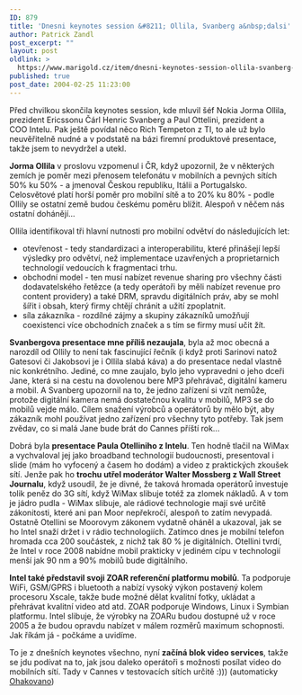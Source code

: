 ```yaml
---
ID: 879
title: 'Dnesni keynotes session &#8211; Ollila, Svanberg a&nbsp;dalsi'
author: Patrick Zandl
post_excerpt: ""
layout: post
oldlink: >
  https://www.marigold.cz/item/dnesni-keynotes-session-ollila-svanberg-a-dalsi
published: true
post_date: 2004-02-25 11:23:00
---
```

<p>
Před chvilkou skončila keynotes session, kde mluvil šéf Nokia Jorma Ollila, prezident Ericssonu Čárl Henric Svanberg a Paul Ottelini, prezident a COO&#160;Intelu. Pak ještě povídal něco Rich Tempeton z TI, to ale už bylo neuvěřitelně nudné a v podstatě na bázi firemní produktové presentace, takže jsem to nevydržel a utekl. </p>

<p>
<STRONG>Jorma Ollila</STRONG> v proslovu vzpomenul i ČR, když upozornil, že v některých zemích je poměr mezi přenosem telefonátu v mobilních a pevných sítích 50% ku 50% - a jmenoval Českou republiku, Itálii a Portugalsko. Celosvětové platí horší poměr pro mobilní sítě a to 20% ku 80% - podle Ollily se ostatní země budou českému poměru blížit. Alespoň v něčem nás ostatní dohánějí...</p>

<p>
Ollila identifikoval tři hlavní nutnosti pro mobilní odvětví do následujících let:</p>

<UL>
<LI>otevřenost - tedy standardizaci a interoperabilitu, které přinášejí lepší výsledky pro odvětví, než implementace uzavřených a proprietarnich technologií vedoucích k fragmentaci trhu.</LI>
<LI>obchodní model - ten musí nabízet revenue sharing pro všechny části dodavatelského řetězce (a tedy operátoři by měli nabízet revenue pro content providery) a také DRM, spravdu digitálních práv, aby se mohl šířit i obsah, který firmy chtějí chránit a užití zpoplatnit.</LI>
<LI>síla zákazníka - rozdílné zájmy a skupiny zákazníků umožňují coexistenci více obchodních značek a s tím se firmy musí učit žít. </LI></UL>
<p>
<STRONG>Svanbergova presentace mne příliš nezaujala</STRONG>, byla až moc obecná a narozdíl od Ollily to není tak fascinující řečník (i když proti Sarinovi natož Gatesovi či Jakobsovi je i Ollila slabá káva) a do presentace nedal vlastně nic konkrétního. Jediné, co mne zaujalo, bylo jeho vypravedni o jeho dceři Jane, která si na cestu na dovolenou bere MP3 přehrávač, digitální kameru a mobil. A Svanberg upozornil na to, že jedno zařízení si vzít nemůže, protože digitální kamera nemá dostatečnou kvalitu v mobilů, MP3 se do mobilů vejde málo. Cílem snažení výrobců a operátorů by mělo být, aby zákazník mohl používat jedno zařízení pro všechny tyto potřeby. Tak jsem zvědav, co si malá Jane bude brát do Cannes příští rok...</p>

<p>
Dobrá byla <STRONG>presentace Paula Otelliniho z Intelu</STRONG>. Ten hodně tlačil na WiMax a vychvaloval jej jako broadband technologií budoucnosti, presentoval i slide (mám ho vyfocený a časem ho dodám)&#160;a video z praktických zkoušek sítí. Jenže pak ho <STRONG>trochu utřel moderátor Walter Mossberg z Wall Street Journalu</STRONG>, když usoudil, že je divné, že taková hromada operátorů investuje tolik peněz do 3G sítí, když WiMax slibuje totéž za zlomek nákladů. A v tom je jádro pudla - WiMax slibuje, ale rádiové technologie mají své určitě zákonitosti, které ani pan Moor nepřekročí, alespoň to zatím nevypadá. Ostatně Otellini se Moorovym zákonem vydatně oháněl a ukazoval, jak se ho Intel snaží držet i v rádio technologiích. Zatímco dnes je mobilní telefon hromada cca 200 součástek, z nichž tak 80 % je digitálních. Otellini tvrdí, že Intel v roce 2008 nabídne mobil prakticky v jediném cípu v technologií menší jak 90 nm&#160;a 90% mobilů bude digitálního. </p>

<p>
<STRONG>Intel také představil svoji ZOAR referenční platformu mobilů</STRONG>. Ta podporuje WiFi, GSM/GPRS i bluetooth a nabízí vysoký výkon postavený kolem procesoru Xscale, takže bude možné dělat kvalitní fotky, ukládat a přehrávat kvalitní video atd atd. ZOAR podporuje Windows, Linux&#160;i Symbian platformu.&#160;Intel slibuje, že výrobky na ZOARu budou dostupné už v roce 2005 a že budou opravdu nabízet v málem rozměrů maximum schopnosti. Jak říkám já - počkáme a uvidíme.</p>

<p>
To je z dnešních keynotes všechno, nyní <STRONG>začíná blok video services</STRONG>, takže se jdu podívat na to, jak jsou daleko operátoři s možnosti posílat video do mobilních sítí. Tady v Cannes v testovacích sítích určitě :))) (automaticky <A href="http://nlp.fi.muni.cz/cz_accent/index.php" target=_blank>Ohakovano</A>)</p>
